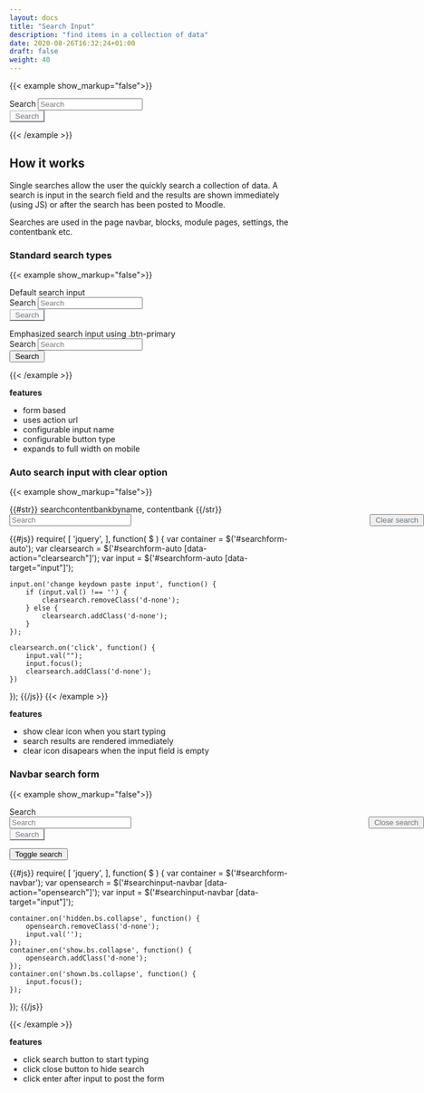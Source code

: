 ```yaml
---
layout: docs
title: "Search Input"
description: "find items in a collection of data"
date: 2020-08-26T16:32:24+01:00
draft: false
weight: 40
---
```



<style>
.simplesearchform .btn {
    padding-left: 0.5rem;
    padding-right: 0.5rem;
}
.simplesearchform .btn .icon{
    margin: 0;
}
.simplesearchform .btn-submit {
    border-color: #ced4da;
    color: #6c757d;
}

.simplesearchform .withclear {
    padding-right: 2rem;
}

.simplesearchform .btn-close,
.simplesearchform .btn-clear {
    position: absolute;
    right: 0;
    color: #6c757d;
    z-index: 4;
}

.simplesearchform .btn-submit {
    background-color: #f8f9fa;
}

.simplesearchform .searchinput.center {
    justify-content: center;
}
.simplesearchform .searchinput {
    display: flex;
    flex: 1 1 auto;
}
.simplesearchform .collapsing {
    height: inherit;
    transition: none;
    width: inherit;
}
</style>

{{< example show_markup="false">}}
<form autocomplete="off" action="http://localhost/admin/search.php" method="get" accept-charset="utf-8" id="searchinput-1" class="mform form-inline simplesearchform">
    <div class="input-group">
        <label for="searchinput">
            <span class="sr-only">Search</span>
        </label>
        <input type="text"
            id="searchinput"
            class="form-control"
            placeholder="Search"
            aria-label="Search"
            name="query"
            autocomplete="off"
            value=""
        >
        <div class="input-group-append">
            <button type="submit" class="btn btn-submit search-icon">
                <i class="icon fa fa-search fa-fw " aria-hidden="true"></i>
                <span class="sr-only">Search</span>
            </button>
        </div>
    </div>
</form>
{{< /example >}}

## How it works

Single searches allow the user the quickly search a collection of data. A search is input in the search field and the results are shown immediately (using JS) or after the search has been posted to Moodle.

Searches are used in the page navbar, blocks, module pages, settings, the contentbank etc.

### Standard search types

{{< example show_markup="false">}}
<div class="small">
Default search input
</div>
<form autocomplete="off" action="http://localhost/admin/search.php" method="get" accept-charset="utf-8" id="searchinput-1" class="mform form-inline simplesearchform">
    <div class="input-group">
        <label for="searchinput">
            <span class="sr-only">Search</span>
        </label>
        <input type="text"
            id="searchinput"
            class="form-control"
            placeholder="Search"
            aria-label="Search"
            name="query"
            autocomplete="off"
            value=""
        >
        <div class="input-group-append">
            <button type="submit" class="btn btn-submit search-icon">
                <i class="icon fa fa-search fa-fw " aria-hidden="true"></i>
                <span class="sr-only">Search</span>
            </button>
        </div>
    </div>
</form>
<div class="mt-3 small">
Emphasized search input using .btn-primary
</div>
<form autocomplete="off" action="http://localhost/admin/search.php" method="get" accept-charset="utf-8" id="searchinput-1" class="mform form-inline simplesearchform">
    <div class="input-group">
        <label for="searchinput">
            <span class="sr-only">Search</span>
        </label>
        <input type="text"
           id="searchinput"
           class="form-control"
           placeholder="Search"
           aria-label="Search"
           name="query"
           autocomplete="off"
           value=""
        >
        <div class="input-group-append">
            <button type="submit" class="btn btn-primary search-icon">
                <i class="icon fa fa-search fa-fw " aria-hidden="true"></i>
                <span class="sr-only">Search</span>
            </button>
        </div>
    </div>
</form>
{{< /example >}}

**features**
* form based
* uses action url
* configurable input name
* configurable button type
* expands to full width on mobile

<div class="my-5"></div>

### Auto search input with clear option

{{< example show_markup="false">}}
<div id="searchform-auto" class="form-inline simplesearchform">
    <div class="input-group searchbar" role="search">
        <label for="searchinput-auto">
            <span class="sr-only">{{#str}} searchcontentbankbyname, contentbank {{/str}}</span>
        </label>
        <input type="text"
           data-target="input"
           id="searchinput-auto"
           class="form-control withclear"
           placeholder="Search"
           name="search"
           autocomplete="off"
        >
        <button
            class="btn btn-clear d-none"
            data-action="clearsearch"
            type="button"
        >
            <i class="icon fa fa-times fa-fw " aria-hidden="true"></i>
            <span class="sr-only">Clear search</span>
        </button>
    </div>
</div>

{{#js}}
require(
[
    'jquery',
],
function(
    $
) {
    var container = $('#searchform-auto');
    var clearsearch = $('#searchform-auto [data-action="clearsearch"]');
    var input = $('#searchform-auto [data-target="input"]');

    input.on('change keydown paste input', function() {
        if (input.val() !== '') {
            clearsearch.removeClass('d-none');
        } else {
            clearsearch.addClass('d-none');
        }
    });

    clearsearch.on('click', function() {
        input.val("");
        input.focus();
        clearsearch.addClass('d-none');
    })
});
{{/js}}
{{< /example >}}

**features**

* show clear icon when you start typing
* search results are rendered immediately
* clear icon disapears when the input field is empty

<div class="my-5"></div>

### Navbar search form

{{< example show_markup="false">}}

<nav class="navbar navbar-light bg-light">
    <div id="searchinput-navbar" class="searchinputwrapper simplesearchform ml-auto">
        <div class="collapse" id="searchform-navbar">
            <div class="searchinput">
                <form autocomplete="off" action="http://localhost/admin/search.php" method="get" accept-charset="utf-8" id="searchinput-navbar" class="mform form-inline searchinputform">
                    <div class="input-group">
                        <label for="searcinput">
                            <span class="sr-only">Search</span>
                        </label>
                        <div class="position-relative">
                            <input type="text"
                            id="searchinput"
                               class="form-control withclear"
                               placeholder="Search"
                               aria-label="Search"
                               data-target="input"
                               name="q"
                               autocomplete="off"
                            >
                            <button class="btn btn-close"
                                data-action="closesearch"
                                data-toggle="collapse"
                                href="#searchform-navbar"
                                type="button"
                            >
                                <i class="icon fa fa-times fa-fw " aria-hidden="true"></i>
                                <span class="sr-only">Close search</span>
                            </button>
                        </div>
                        <div class="input-group-append">
                            <button type="submit" class="btn btn-submit">
                                <i class="icon fa fa-search fa-fw " aria-hidden="true"></i>
                                <span class="sr-only">Search</span>
                            </button>
                        </div>
                    </div>
                </form>
            </div>
        </div>
        <button
            class="btn p-2 border-0"
            type="button"
            data-toggle="collapse"
            data-action="opensearch"
            href="#searchform-navbar"
            role="button"
            aria-expanded="false"
            aria-controls="searchform-navbar"
        >
            <i class="icon fa fa-search fa-fw " aria-hidden="true"></i>
            <span class="sr-only">Toggle search</span>
        </button>
    </div>
</nav>

{{#js}}
require(
[
    'jquery',
],
function(
    $
) {
    var container = $('#searchform-navbar');
    var opensearch = $('#searchinput-navbar [data-action="opensearch"]');
    var input = $('#searchinput-navbar [data-target="input"]');

    container.on('hidden.bs.collapse', function() {
        opensearch.removeClass('d-none');
        input.val('');
    });
    container.on('show.bs.collapse', function() {
        opensearch.addClass('d-none');
    });
    container.on('shown.bs.collapse', function() {
        input.focus();
    });
});
{{/js}}

{{< /example >}}

**features**

* click search button to start typing
* click close button to hide search
* click enter after input to post the form




